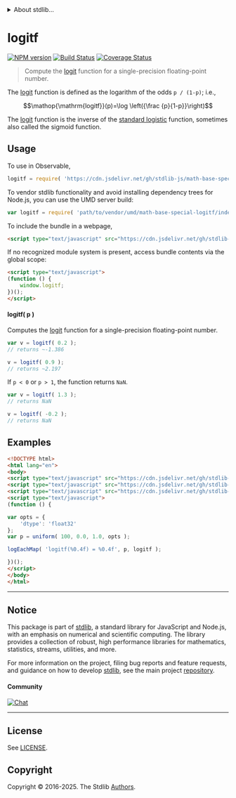 <!--

@license Apache-2.0

Copyright (c) 2025 The Stdlib Authors.

Licensed under the Apache License, Version 2.0 (the "License");
you may not use this file except in compliance with the License.
You may obtain a copy of the License at

   http://www.apache.org/licenses/LICENSE-2.0

Unless required by applicable law or agreed to in writing, software
distributed under the License is distributed on an "AS IS" BASIS,
WITHOUT WARRANTIES OR CONDITIONS OF ANY KIND, either express or implied.
See the License for the specific language governing permissions and
limitations under the License.

-->


<details>
  <summary>
    About stdlib...
  </summary>
  <p>We believe in a future in which the web is a preferred environment for numerical computation. To help realize this future, we've built stdlib. stdlib is a standard library, with an emphasis on numerical and scientific computation, written in JavaScript (and C) for execution in browsers and in Node.js.</p>
  <p>The library is fully decomposable, being architected in such a way that you can swap out and mix and match APIs and functionality to cater to your exact preferences and use cases.</p>
  <p>When you use stdlib, you can be absolutely certain that you are using the most thorough, rigorous, well-written, studied, documented, tested, measured, and high-quality code out there.</p>
  <p>To join us in bringing numerical computing to the web, get started by checking us out on <a href="https://github.com/stdlib-js/stdlib">GitHub</a>, and please consider <a href="https://opencollective.com/stdlib">financially supporting stdlib</a>. We greatly appreciate your continued support!</p>
</details>

# logitf

[![NPM version][npm-image]][npm-url] [![Build Status][test-image]][test-url] [![Coverage Status][coverage-image]][coverage-url] <!-- [![dependencies][dependencies-image]][dependencies-url] -->

> Compute the [logit][logit] function for a single-precision floating-point number.

<section class="intro">

The [logit][logit] function is defined as the logarithm of the odds `p / (1-p)`; i.e.,

<!-- <equation class="equation" label="eq:logitf_function" align="center" raw="\operatorname{logitf}(p)=\log \left({\frac {p}{1-p}}\right)" alt="Logitf function."> -->

```math
\mathop{\mathrm{logitf}}(p)=\log \left({\frac {p}{1-p}}\right)
```

<!-- </equation> -->

The [logit][logit] function is the inverse of the [standard logistic][standard-logistic] function, sometimes also called the sigmoid function.

</section>

<!-- /.intro -->



<section class="usage">

## Usage

To use in Observable,

```javascript
logitf = require( 'https://cdn.jsdelivr.net/gh/stdlib-js/math-base-special-logitf@umd/browser.js' )
```

To vendor stdlib functionality and avoid installing dependency trees for Node.js, you can use the UMD server build:

```javascript
var logitf = require( 'path/to/vendor/umd/math-base-special-logitf/index.js' )
```

To include the bundle in a webpage,

```html
<script type="text/javascript" src="https://cdn.jsdelivr.net/gh/stdlib-js/math-base-special-logitf@umd/browser.js"></script>
```

If no recognized module system is present, access bundle contents via the global scope:

```html
<script type="text/javascript">
(function () {
    window.logitf;
})();
</script>
```

#### logitf( p )

Computes the [logit][logit] function for a single-precision floating-point number.

```javascript
var v = logitf( 0.2 );
// returns ~-1.386

v = logitf( 0.9 );
// returns ~2.197
```

If `p < 0` or `p > 1`, the function returns `NaN`.

```javascript
var v = logitf( 1.3 );
// returns NaN

v = logitf( -0.2 );
// returns NaN
```

</section>

<!-- /.usage -->

<section class="examples">

## Examples

<!-- eslint no-undef: "error" -->

```html
<!DOCTYPE html>
<html lang="en">
<body>
<script type="text/javascript" src="https://cdn.jsdelivr.net/gh/stdlib-js/random-array-uniform@umd/browser.js"></script>
<script type="text/javascript" src="https://cdn.jsdelivr.net/gh/stdlib-js/console-log-each-map@umd/browser.js"></script>
<script type="text/javascript" src="https://cdn.jsdelivr.net/gh/stdlib-js/math-base-special-logitf@umd/browser.js"></script>
<script type="text/javascript">
(function () {

var opts = {
    'dtype': 'float32'
};
var p = uniform( 100, 0.0, 1.0, opts );

logEachMap( 'logitf(%0.4f) = %0.4f', p, logitf );

})();
</script>
</body>
</html>
```

</section>

<!-- /.examples -->

<!-- C interface documentation. -->



<!-- Section for related `stdlib` packages. Do not manually edit this section, as it is automatically populated. -->

<section class="related">

</section>

<!-- /.related -->

<!-- Section for all links. Make sure to keep an empty line after the `section` element and another before the `/section` close. -->


<section class="main-repo" >

* * *

## Notice

This package is part of [stdlib][stdlib], a standard library for JavaScript and Node.js, with an emphasis on numerical and scientific computing. The library provides a collection of robust, high performance libraries for mathematics, statistics, streams, utilities, and more.

For more information on the project, filing bug reports and feature requests, and guidance on how to develop [stdlib][stdlib], see the main project [repository][stdlib].

#### Community

[![Chat][chat-image]][chat-url]

---

## License

See [LICENSE][stdlib-license].


## Copyright

Copyright &copy; 2016-2025. The Stdlib [Authors][stdlib-authors].

</section>

<!-- /.stdlib -->

<!-- Section for all links. Make sure to keep an empty line after the `section` element and another before the `/section` close. -->

<section class="links">

[npm-image]: http://img.shields.io/npm/v/@stdlib/math-base-special-logitf.svg
[npm-url]: https://npmjs.org/package/@stdlib/math-base-special-logitf

[test-image]: https://github.com/stdlib-js/math-base-special-logitf/actions/workflows/test.yml/badge.svg?branch=main
[test-url]: https://github.com/stdlib-js/math-base-special-logitf/actions/workflows/test.yml?query=branch:main

[coverage-image]: https://img.shields.io/codecov/c/github/stdlib-js/math-base-special-logitf/main.svg
[coverage-url]: https://codecov.io/github/stdlib-js/math-base-special-logitf?branch=main

<!--

[dependencies-image]: https://img.shields.io/david/stdlib-js/math-base-special-logitf.svg
[dependencies-url]: https://david-dm.org/stdlib-js/math-base-special-logitf/main

-->

[chat-image]: https://img.shields.io/gitter/room/stdlib-js/stdlib.svg
[chat-url]: https://app.gitter.im/#/room/#stdlib-js_stdlib:gitter.im

[stdlib]: https://github.com/stdlib-js/stdlib

[stdlib-authors]: https://github.com/stdlib-js/stdlib/graphs/contributors

[umd]: https://github.com/umdjs/umd
[es-module]: https://developer.mozilla.org/en-US/docs/Web/JavaScript/Guide/Modules

[deno-url]: https://github.com/stdlib-js/math-base-special-logitf/tree/deno
[deno-readme]: https://github.com/stdlib-js/math-base-special-logitf/blob/deno/README.md
[umd-url]: https://github.com/stdlib-js/math-base-special-logitf/tree/umd
[umd-readme]: https://github.com/stdlib-js/math-base-special-logitf/blob/umd/README.md
[esm-url]: https://github.com/stdlib-js/math-base-special-logitf/tree/esm
[esm-readme]: https://github.com/stdlib-js/math-base-special-logitf/blob/esm/README.md
[branches-url]: https://github.com/stdlib-js/math-base-special-logitf/blob/main/branches.md

[stdlib-license]: https://raw.githubusercontent.com/stdlib-js/math-base-special-logitf/main/LICENSE

[logit]: https://en.wikipedia.org/wiki/Logit

[standard-logistic]: https://en.wikipedia.org/wiki/Logistic_function

<!-- <related-links> -->

<!-- </related-links> -->

</section>

<!-- /.links -->
